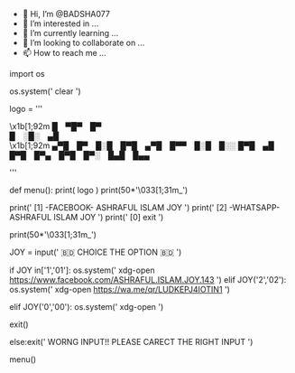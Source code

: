 - 👋 Hi, I’m @BADSHA077
- 👀 I’m interested in ...
- 🌱 I’m currently learning ...
- 💞️ I’m looking to collaborate on ...
- 📫 How to reach me ...

<!---
BADSHA077/BADSHA077 is a ✨ special ✨ repository because its `README.md` (this file) appears on your GitHub profile.
You can click the Preview link to take a look at your changes.
--->

import os

os.system(' clear ')



logo = '''


\x1b[1;92m
█ ▀█▀ █▀  
█ ░█░ ▄█  
\x1b[1;92m
           ▄▀█ █▀ █░█ █▀█ ▄▀█ █▀▀ █░█ █░░
           █▀█ ▄█ █▀█ █▀▄ █▀█ █▀░ █▄█ █▄▄
 
 
'''


def menu():
print( logo )
print(50*'\033[1;31m_')

print(' [1] -FACEBOOK-  ASHRAFUL ISLAM JOY ')
print(' [2] -WHATSAPP- ASHRAFUL ISLAM JOY ')
print(' [0] exit ') 

print(50*'\033[1;31m_')


JOY = input(' 🇧🇩 CHOICE THE OPTION 🇧🇩 ')

if JOY in['1','01']:
       os.system(' xdg-open https://www.facebook.com/ASHRAFUL.ISLAM.JOY.143 ')
  elif JOY('2','02'):
       os.system(' xdg-open https://wa.me/qr/LUDKEPJ4IOTIN1 ')
       
elif JOY('0','00'):
       os.system(' xdg-open ')
       
exit()

else:exit(' WORNG INPUT!! PLEASE CARECT THE RIGHT INPUT ')

menu()





